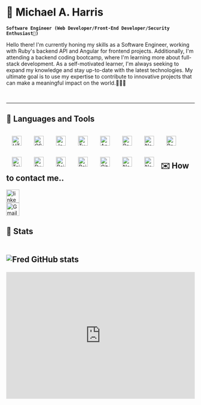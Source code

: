 # 🌌 Michael A. Harris

**`Software Engineer (Web Developer/Front-End Developer/Security Enthusiast🔐)`**

Hello there! I'm currently honing my skills as a Software Engineer, working with Ruby's backend API and Angular for frontend projects. Additionally, I'm attending a backend coding bootcamp, where I'm learning more about full-stack development. As a self-motivated learner, I'm always seeking to expand my knowledge and stay up-to-date with the latest technologies. My ultimate goal is to use my expertise to contribute to innovative projects that can make a meaningful impact on the world.🧑🏿‍🦲

<br />
<hr>

<h2>🧰 Languages and Tools</h2>

<img align="left" alt="HTML" width="26px" style="padding:15px;" src="https://cdn.jsdelivr.net/gh/devicons/devicon/icons/html5/html5-plain.svg" />

<img align="left" alt="CSS" width="26px" style="padding:15px;" src="https://cdn.jsdelivr.net/gh/devicons/devicon/icons/css3/css3-plain.svg" />

<img align="left" alt="JavaScript" width="26px" style="padding:15px;" src="https://cdn.jsdelivr.net/gh/devicons/devicon/icons/javascript/javascript-plain.svg" />

<img align="left" alt="TypeScript" width="26px" style="padding:15px;" src="https://cdn.jsdelivr.net/gh/devicons/devicon/icons/typescript/typescript-plain.svg" />

<img align="left" alt="AngularJS" width="26px" style="padding:15px;" src="https://cdn.jsdelivr.net/gh/devicons/devicon/icons/angularjs/angularjs-plain.svg" />

<img align="left" alt="React" width="26px" style="padding:15px;" src="https://cdn.jsdelivr.net/gh/devicons/devicon/icons/react/react-original.svg" />

<img align="left" alt="NextJS" width="26px" style="padding:15px;" src="https://cdn.jsdelivr.net/gh/devicons/devicon/icons/nextjs/nextjs-original.svg" />

<img align="left" alt="PostgreSQL" width="26px" style="padding:15px;" src="https://cdn.jsdelivr.net/gh/devicons/devicon/icons/postgresql/postgresql-original.svg" />

<img align="left" alt="Tailwind" width="26px" style="padding:15px;" src="https://cdn.jsdelivr.net/gh/devicons/devicon/icons/tailwindcss/tailwindcss-plain.svg" />

<img align="left" alt="Ruby" width="26px" style="padding:15px;" src="https://cdn.jsdelivr.net/gh/devicons/devicon/icons/ruby/ruby-original.svg" />

<img align="left" alt="Rails" width="26px" style="padding:15px;" src="https://cdn.jsdelivr.net/gh/devicons/devicon/icons/rails/rails-original-wordmark.svg" />

<img align="left" alt="Rails" width="26px" style="padding:15px;" src="https://cdn.jsdelivr.net/gh/devicons/devicon/icons/redis/redis-original.svg" />

<img align="left" alt="Git" width="26px" style="padding:15px;" src="https://cdn.jsdelivr.net/gh/devicons/devicon/icons/git/git-original.svg" />

<img align="left" alt="NodeJS" width="26px" style="padding:15px;"  src="https://cdn.jsdelivr.net/gh/devicons/devicon/icons/ubuntu/ubuntu-plain-wordmark.svg" />

<img align="left" alt="NodeJS" width="26px" style="padding:15px;" src="https://cdn.jsdelivr.net/gh/devicons/devicon/icons/python/python-original-wordmark.svg" />

<br/>
<br />
<br />

<h2>✉️ How to contact me..</h2>
<a href="https://www.linkedin.com/in/michaelai0/" target="_blank">
<img src="https://img.shields.io/badge/LinkedIn-0077B5?style=for-the-badge&logo=linkedin&logoColor=white" height="35" alt="linkedin logo" />
</a>
<br/>
<a href="mailto:alphasni@gmail.com" target="_blank">
<img src="https://img.shields.io/badge/Gmail-D14836?style=for-the-badge&logo=gmail&logoColor=white" height="35" alt="Gmail logo" /></a>
<!-- BEGIN YOUTUBE-CARDS -->

<!-- END YOUTUBE-CARDS -->
<br/>

<h2>💫 Stats<h2>
<div style="display: inline-flex; gap: 10px;">

![Fred GitHub stats](https://github-readme-stats.vercel.app/api?username=MichaelAl0&show_icons=true&theme=vision-friendly-dark&hide_border=true)

<!-- ![Top Langs](https://github-readme-stats.vercel.app/api/top-langs/?username=MichaelAl0&hide=html&layout=compact&langs_count=6&theme=vision-friendly-dark&hide_border=true) -->

</div>
<div style="width:100%;height:0;padding-bottom:67%;position:relative;"><iframe src="https://giphy.com/embed/1CEoPFtZIIHbG" width="100%" height="100%" style="position:absolute" frameBorder="0" class="giphy-embed" allowFullScreen></iframe></div>
